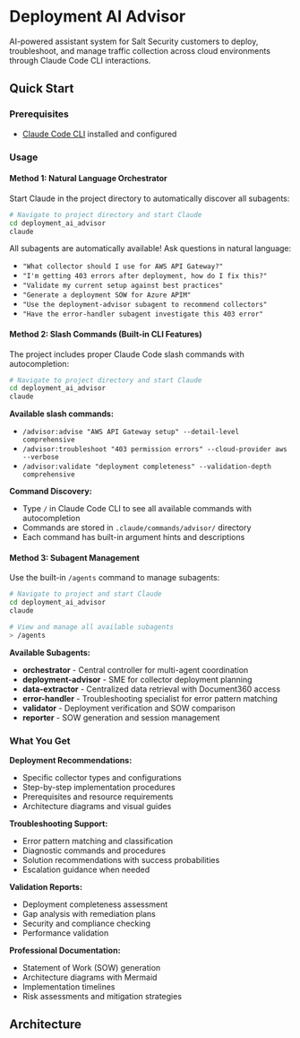 # Deployment AI Advisor

AI-powered assistant system for Salt Security customers to deploy, troubleshoot, and manage traffic collection across cloud environments through Claude Code CLI interactions.

## Quick Start

### Prerequisites
- [Claude Code CLI](https://docs.anthropic.com/en/docs/claude-code) installed and configured

### Usage

#### Method 1: Natural Language Orchestrator
Start Claude in the project directory to automatically discover all subagents:

```bash
# Navigate to project directory and start Claude
cd deployment_ai_advisor
claude
```

All subagents are automatically available! Ask questions in natural language:
- `"What collector should I use for AWS API Gateway?"`
- `"I'm getting 403 errors after deployment, how do I fix this?"`
- `"Validate my current setup against best practices"`
- `"Generate a deployment SOW for Azure APIM"`
- `"Use the deployment-advisor subagent to recommend collectors"`
- `"Have the error-handler subagent investigate this 403 error"`

#### Method 2: Slash Commands (Built-in CLI Features)
The project includes proper Claude Code slash commands with autocompletion:

```bash
# Navigate to project directory and start Claude
cd deployment_ai_advisor
claude
```

**Available slash commands:**
- `/advisor:advise "AWS API Gateway setup" --detail-level comprehensive`
- `/advisor:troubleshoot "403 permission errors" --cloud-provider aws --verbose`
- `/advisor:validate "deployment completeness" --validation-depth comprehensive`

**Command Discovery:**
- Type `/` in Claude Code CLI to see all available commands with autocompletion
- Commands are stored in `.claude/commands/advisor/` directory
- Each command has built-in argument hints and descriptions

#### Method 3: Subagent Management
Use the built-in `/agents` command to manage subagents:

```bash
# Navigate to project and start Claude
cd deployment_ai_advisor
claude

# View and manage all available subagents
> /agents
```

**Available Subagents:**
- **orchestrator** - Central controller for multi-agent coordination
- **deployment-advisor** - SME for collector deployment planning
- **data-extractor** - Centralized data retrieval with Document360 access
- **error-handler** - Troubleshooting specialist for error pattern matching
- **validator** - Deployment verification and SOW comparison
- **reporter** - SOW generation and session management

### What You Get

**Deployment Recommendations:**
- Specific collector types and configurations
- Step-by-step implementation procedures
- Prerequisites and resource requirements
- Architecture diagrams and visual guides

**Troubleshooting Support:**
- Error pattern matching and classification
- Diagnostic commands and procedures
- Solution recommendations with success probabilities
- Escalation guidance when needed

**Validation Reports:**
- Deployment completeness assessment
- Gap analysis with remediation plans
- Security and compliance checking
- Performance validation

**Professional Documentation:**
- Statement of Work (SOW) generation
- Architecture diagrams with Mermaid
- Implementation timelines
- Risk assessments and mitigation strategies

## Architecture
